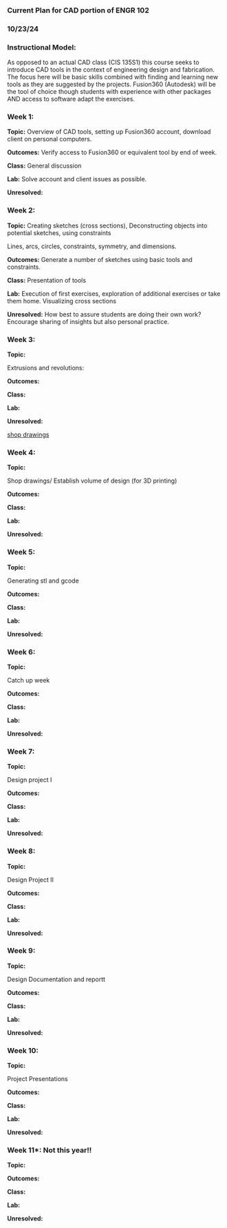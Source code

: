 ### Current Plan for CAD portion of ENGR 102
### 10/23/24

### Instructional Model: 

As opposed to an actual CAD class (CIS 135S1) this course seeks to introduce CAD tools in the context of engineering design and fabrication. The focus here will be basic skills combined with finding and learning new tools as they are suggested by the projects. Fusion360 (Autodesk) will be the tool of choice though students with experience with other packages AND access to software adapt the exercises.

### Week 1:

**Topic:** Overview of CAD tools, setting up Fusion360 account, download client on personal computers. 

**Outcomes:** Verify access to Fusion360 or equivalent tool by end of week.

**Class:** General discussion

**Lab:** Solve account and client issues as possible.

**Unresolved:** 

### Week 2:

**Topic:** Creating sketches (cross sections), Deconstructing objects into potential sketches, using constraints

Lines, arcs, circles, constraints, symmetry, and dimensions.

**Outcomes:** Generate a number of sketches using basic tools and constraints. 

**Class:** Presentation of tools

**Lab:** Execution of first exercises, exploration of additional exercises or take them home. Visualizing cross sections

**Unresolved:** How best to assure students are doing their own work? Encourage sharing of insights but also personal practice.

### Week 3:

**Topic:** 

Extrusions and revolutions: 

**Outcomes:** 

**Class:** 

**Lab:** 

**Unresolved:** 

[shop drawings](https://www.youtube.com/watch?v=GUDhet2TKHQ)

### Week 4:

**Topic:** 

Shop drawings/ Establish volume of design (for 3D printing)

**Outcomes:** 

**Class:** 

**Lab:** 

**Unresolved:** 

### Week 5:

**Topic:** 

Generating stl and gcode

**Outcomes:** 

**Class:** 

**Lab:** 

**Unresolved:** 

### Week 6:

**Topic:** 

Catch up week

**Outcomes:** 

**Class:** 

**Lab:** 

**Unresolved:** 

### Week 7:

**Topic:** 

Design project I

**Outcomes:** 

**Class:** 

**Lab:** 

**Unresolved:** 

### Week 8:

**Topic:** 

Design Project II

**Outcomes:** 

**Class:** 

**Lab:** 

**Unresolved:** 

### Week 9:

**Topic:** 

Design Documentation and reportt

**Outcomes:** 

**Class:** 

**Lab:** 

**Unresolved:** 

### Week 10:

**Topic:** 

Project Presentations

**Outcomes:** 

**Class:** 

**Lab:** 

**Unresolved:** 

### Week 11*: Not this year!!

**Topic:** 

**Outcomes:** 

**Class:** 

**Lab:** 

**Unresolved:** 

